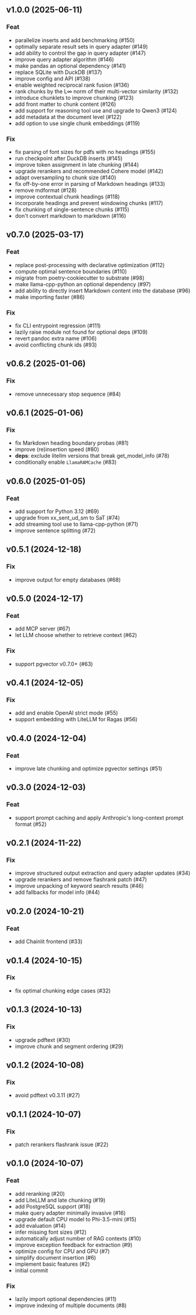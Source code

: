 ## v1.0.0 (2025-06-11)

### Feat

- parallelize inserts and add benchmarking (#150)
- optimally separate result sets in query adapter (#149)
- add ability to control the gap in query adapter (#147)
- improve query adapter algorithm (#146)
- make pandas an optional dependency (#141)
- replace SQLite with DuckDB (#137)
- improve config and API (#138)
- enable weighted reciprocal rank fusion (#136)
- rank chunks by the L∞ norm of their multi-vector similarity (#132)
- introduce chunklets to improve chunking (#123)
- add front matter to chunk content (#126)
- add support for reasoning tool use and upgrade to Qwen3 (#124)
- add metadata at the document level (#122)
- add option to use single chunk embeddings (#119)

### Fix

- fix parsing of font sizes for pdfs with no headings (#155)
- run checkpoint after DuckDB inserts (#145)
- improve token assignment in late chunking (#144)
- upgrade rerankers and recommended Cohere model (#142)
- adapt oversampling to chunk size (#140)
- fix off-by-one error in parsing of Markdown headings (#133)
- remove mdformat (#128)
- improve contextual chunk headings (#118)
- incorporate headings and prevent windowing chunks (#117)
- fix chunking of single-sentence chunks (#115)
- don't convert markdown to markdown (#116)

## v0.7.0 (2025-03-17)

### Feat

- replace post-processing with declarative optimization (#112)
- compute optimal sentence boundaries (#110)
- migrate from poetry-cookiecutter to substrate (#98)
- make llama-cpp-python an optional dependency (#97)
- add ability to directly insert Markdown content into the database (#96)
- make importing faster (#86)

### Fix

- fix CLI entrypoint regression (#111)
- lazily raise module not found for optional deps (#109)
- revert pandoc extra name (#106)
- avoid conflicting chunk ids (#93)

## v0.6.2 (2025-01-06)

### Fix

- remove unnecessary stop sequence (#84)

## v0.6.1 (2025-01-06)

### Fix

- fix Markdown heading boundary probas (#81)
- improve (re)insertion speed (#80)
- **deps**: exclude litellm versions that break get_model_info (#78)
- conditionally enable `LlamaRAMCache` (#83)

## v0.6.0 (2025-01-05)

### Feat

- add support for Python 3.12 (#69)
- upgrade from xx_sent_ud_sm to SaT (#74)
- add streaming tool use to llama-cpp-python (#71)
- improve sentence splitting (#72)

## v0.5.1 (2024-12-18)

### Fix

- improve output for empty databases (#68)

## v0.5.0 (2024-12-17)

### Feat

- add MCP server (#67)
- let LLM choose whether to retrieve context (#62)

### Fix

- support pgvector v0.7.0+ (#63)

## v0.4.1 (2024-12-05)

### Fix

- add and enable OpenAI strict mode (#55)
- support embedding with LiteLLM for Ragas (#56)

## v0.4.0 (2024-12-04)

### Feat

- improve late chunking and optimize pgvector settings (#51)

## v0.3.0 (2024-12-03)

### Feat

- support prompt caching and apply Anthropic's long-context prompt format (#52)

## v0.2.1 (2024-11-22)

### Fix

- improve structured output extraction and query adapter updates (#34)
- upgrade rerankers and remove flashrank patch (#47)
- improve unpacking of keyword search results (#46)
- add fallbacks for model info (#44)

## v0.2.0 (2024-10-21)

### Feat

- add Chainlit frontend (#33)

## v0.1.4 (2024-10-15)

### Fix

- fix optimal chunking edge cases (#32)

## v0.1.3 (2024-10-13)

### Fix

- upgrade pdftext (#30)
- improve chunk and segment ordering (#29)

## v0.1.2 (2024-10-08)

### Fix

- avoid pdftext v0.3.11 (#27)

## v0.1.1 (2024-10-07)

### Fix

- patch rerankers flashrank issue (#22)

## v0.1.0 (2024-10-07)

### Feat

- add reranking (#20)
- add LiteLLM and late chunking (#19)
- add PostgreSQL support (#18)
- make query adapter minimally invasive (#16)
- upgrade default CPU model to Phi-3.5-mini (#15)
- add evaluation (#14)
- infer missing font sizes (#12)
- automatically adjust number of RAG contexts (#10)
- improve exception feedback for extraction (#9)
- optimize config for CPU and GPU (#7)
- simplify document insertion (#6)
- implement basic features (#2)
- initial commit

### Fix

- lazily import optional dependencies (#11)
- improve indexing of multiple documents (#8)
